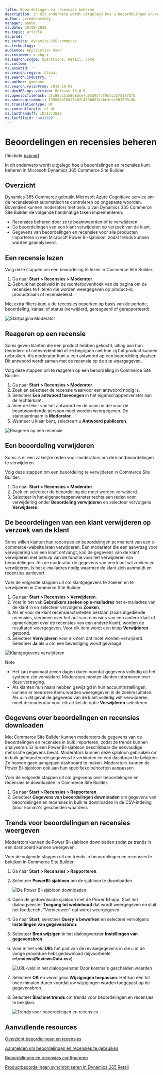 ```yaml
---
title: Beoordelingen en recensies beheren
description: In dit onderwerp wordt uitgelegd hoe u beoordelingen en recensies kunt beheren in Microsoft Dynamics 365 Commerce Site Builder.
author: gvrmohanreddy
manager: annbe
ms.date: 10/09/2020
ms.topic: article
ms.prod: ''
ms.service: dynamics-365-commerce
ms.technology: ''
audience: Application User
ms.reviewer: v-chgri
ms.search.scope: Operations, Retail, Core
ms.custom: ''
ms.assetid: ''
ms.search.region: Global
ms.search.industry: ''
ms.author: gmohanv
ms.search.validFrom: 2019-10-01
ms.dyn365.ops.version: Release 10.0.5
ms.openlocfilehash: 3fc88bc5a5868dce7c0539bf3f0ddc5b751e7b75
ms.sourcegitcommit: 199848e78df5cb7c439b001bdbe1ece963593cdb
ms.translationtype: HT
ms.contentlocale: nl-NL
ms.lasthandoff: 10/13/2020
ms.locfileid: "4411399"
---
```

# <a name="manage-ratings-and-reviews"></a>Beoordelingen en recensies beheren

[!include [banner](includes/banner.md)]

In dit onderwerp wordt uitgelegd hoe u beoordelingen en recensies kunt beheren in Microsoft Dynamics 365 Commerce Site Builder.

## <a name="overview"></a>Overzicht

Dynamics 365 Commerce gebruikt Microsoft Azure Cognitieve service om de recensietekst automatisch te controleren op ongepaste woorden. Bovendien kunnen moderators met behulp van Dynamics 365 Commerce Site Builder de volgende handmatige taken implementeren:

- Recensies beheren door ze te beantwoorden of te verwijderen.
- De beoordelingen van een klant verwijderen op verzoek van de klant.
- Gegevens van beoordelingen en recensies voor alle producten importeren in een Microsoft Power BI-sjabloon, zodat trends kunnen worden geanalyseerd.

## <a name="read-a-review"></a>Een recensie lezen 

Volg deze stappen om een beoordeling te lezen in Commerce Site Builder.

1. Ga naar **Start \> Recensies \> Moderator**.
1. Gebruik het zoekveld in de rechterbovenhoek van de pagina om de recensies te filteren die worden weergegeven op product-id, productnaam of recensietekst.

Met extra filters kunt u de recensies beperken op basis van de periode, beoordeling, kanaal of status (verwijderd, gereageerd of gerapporteerd).

![Startpagina Moderator](media/rnr-moderation-home.png) 

## <a name="respond-to-a-review"></a>Reageren op een recensie 

Soms geven klanten die een product hebben gekocht, uiting aan hun tevreden- of ontevredenheid of ze begrijpen niet hoe zij het product kunnen gebruiken. Als moderator kunt u een antwoord op een beoordeling plaatsen. Dit antwoord wordt samen met de recensie op de site weergegeven. 

Volg deze stappen om te reageren op een beoordeling in Commerce Site Builder.

1. Ga naar **Start \> Recensies \> Moderator**.
1. Zoek en selecteer de recensie waarvoor een antwoord nodig is.
1. Selecteer **Een antwoord toevoegen** in het eigenschappenvenster aan de rechterkant.
1. Voer de tekst van het antwoord en de naam in die voor de beantwoordende persoon moet worden weergegeven. De standaardnaam is **Moderator**.
1. Wanneer u klaar bent, selecteert u **Antwoord publiceren**.

![Reageren op een recensie](media/rnr-moderation-response.png) 

## <a name="take-down-a-review"></a>Een beoordeling verwijderen 

Soms is er een zakelijke reden voor moderators om de klantbeoordelingen te verwijderen. 

Volg deze stappen om een beoordeling te verwijderen in Commerce Site Builder.

1. Ga naar **Start \> Recensies \> Moderator**.
1. Zoek en selecteer de beoordeling die moet worden verwijderd.
1. Selecteer in het eigenschappenvenster rechts een reden voor verwijdering onder **Beoordeling verwijderen** en selecteer vervolgens **Verwijderen**.
    
## <a name="delete-a-customers-reviews-at-the-customers-request"></a>De beoordelingen van een klant verwijderen op verzoek van de klant 

Soms willen klanten hun recensies en beoordelingen permanent van een e-commerce-website laten verwijderen. Een moderator die een aanvraag voor verwijdering van een klant ontvangt, kan de gegevens van de klant verwijderen met behulp van de functie voor het verwijderen van beoordelingen. Als de moderator de gegevens van een klant wil zoeken en verwijderen, is het e-mailadres nodig waarmee de klant zich aanmeldt en recensies aanlevert. 

Voer de volgende stappen uit om klantgegevens te zoeken en te verwijderen in Commerce Site Builder.

1. Ga naar **Start \> Recensies \> Verwijderen**.
1. Voer in het vak **Gebruikers zoeken op e-mailadres** het e-mailadres van de klant in en selecteer vervolgens **Zoeken**.
1. Als er voor de klant recensieactiviteiten bestaan (zoals ingediende recensies, stemmen over het nut van recensies van een andere klant of opmerkingen over de recensies van een andere klant), worden de resultaten weergegeven. Voor elk item wordt een knop **Verwijderen** getoond.
1. Selecteer **Verwijderen** voor elk item dat moet worden verwijderd. Selecteer **Ja** als u om een bevestiging wordt gevraagd. 
    
![Klantgegevens verwijderen](media/rnr-moderation-delete-reviews.png) 

> [!NOTE]
> - Het kan maximaal zeven dagen duren voordat gegevens volledig uit het systeem zijn verwijderd. Moderators moeten klanten informeren over deze vertraging.
> - Als klanten hun naam hebben gewijzigd in hun accountinstellingen, kunnen er meerdere items worden weergegeven in de zoekresultaten. Als u in dit geval de gegevens van de klant volledig wilt verwijderen, moet de moderator voor elk artikel de optie **Verwijderen** selecteren. 

## <a name="download-ratings-and-reviews-data"></a>Gegevens over beoordelingen en recensies downloaden

Met Commerce Site Builder kunnen moderators de gegevens van de beoordelingen en recensies in bulk importeren, zodat ze trends kunnen analyseren. Er is een Power BI-sjabloon beschikbaar die eenvoudige metrische gegevens bevat. Moderators kunnen deze sjabloon gebruiken om in bulk geïmporteerde gegevens te verbinden en een dashboard te bekijken. Ze hoeven geen aangepast dashboard te maken. Moderators kunnen de Power BI-sjabloon ook aan hun specifieke behoeften aanpassen. 

Voer de volgende stappen uit om gegevens over beoordelingen en recensies te downloaden in Commerce Site Builder.

1. Ga naar **Start \> Recensies \> Rapporteren**.
1. Selecteer **Gegevens van beoordelingen downloaden** om gegevens van beoordelingen en recensies in bulk te downloaden in de CSV-indeling (door komma's gescheiden waarden).

## <a name="view-ratings-and-reviews-trends"></a>Trends voor beoordelingen en recensies weergeven

Moderators kunnen de Power BI-sjabloon downloaden zodat ze trends in een dashboard kunnen weergeven.

Voer de volgende stappen uit om trends in beoordelingen en recensies te bekijken in Commerce Site Builder.

1. Ga naar **Start \> Recensies \> Rapporteren**.
1. Selecteer **PowerBI-sjabloon** om de sjabloon te downloaden.

    ![De Power BI-sjabloon downloaden](media/rnr-moderation-reports.png) 

1. Open de gedownloade sjabloon met de Power BI-app. Sluit het dialoogvenster **Toegang tot webinhoud** dat wordt weergegeven en sluit het foutbericht "Vernieuwen" dat wordt weergegeven.
1. Ga naar **Start**, selecteer **Query's bewerken** en selecteer vervolgens **Instellingen van gegevensbron**.
1. Selecteer **Bron wijzigen** in het dialoogvenster **Instellingen van gegevensbron**.
1. Voer in het veld **URL** het pad van de revisiegegevens in die u in de vorige procedure hebt gedownload (bijvoorbeeld **c:\\reviews\\ReviewsData.csv**).

    ![URL-veld in het dialoogvenster Door komma's gescheiden waarden](media/rnr-powerbi-datasource-settings.png) 

1. Selecteer **OK** en vervolgens **Wijzigingen toepassen**. Het kan één tot twee minuten duren voordat uw wijzigingen worden toegepast op de gegevensbron.
1. Selecteer **Blad met trends** om trends voor beoordelingen en recensies te bekijken.

    ![Trends voor beoordelingen en recensies](media/rnr-powerbi-dashboard-template.png) 
    
## <a name="additional-resources"></a>Aanvullende resources

[Overzicht beoordelingen en recensies](ratings-reviews-overview.md)

[Aanmelden om beoordelingen en recensies te gebruiken](opt-in-ratings-reviews.md)

[Beoordelingen en recensies configureren](configure-ratings-reviews.md)

[Productbeoordelingen synchroniseren in Dynamics 365 Retail](sync-product-ratings.md)
